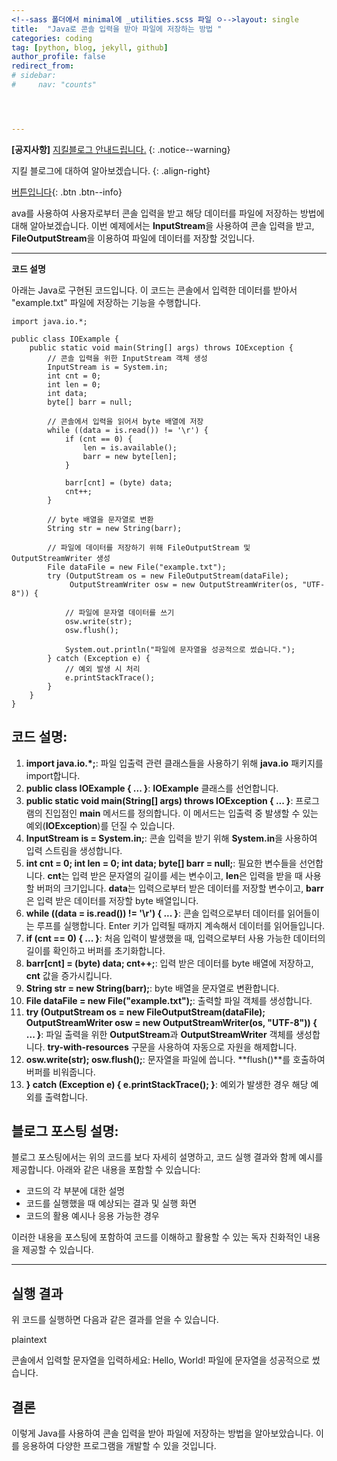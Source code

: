 ```yaml
---
<!--sass 폴더에서 minimal에 _utilities.scss 파일 ㅇ-->layout: single
title:  "Java로 콘솔 입력을 받아 파일에 저장하는 방법 "
categories: coding
tag: [python, blog, jekyll, github]
author_profile: false
redirect_from:
# sidebar:
#     nav: "counts"




---
```


**[공지사항]** [지킬블로그 안내드립니다.](https://mmistakes.github.io/minimal-mistakes/docs/quick-start-guide/)
{: .notice--warning}

지킬 블로그에 대하여 알아보겠습니다.
{: .align-right}   
<!-- 오른쪽정렬 -->
[버튼입니다](https://google.com){: .btn .btn--info}

ava를 사용하여 사용자로부터 콘솔 입력을 받고 해당 데이터를 파일에 저장하는 방법에 대해 알아보겠습니다. 이번 예제에서는 **InputStream**을 사용하여 콘솔 입력을 받고, **FileOutputStream**을 이용하여 파일에 데이터를 저장할 것입니다.

****

**코드 설명**

아래는 Java로 구현된 코드입니다. 이 코드는 콘솔에서 입력한 데이터를 받아서 "example.txt" 파일에 저장하는 기능을 수행합니다.

```
import java.io.*;

public class IOExample {
    public static void main(String[] args) throws IOException {
        // 콘솔 입력을 위한 InputStream 객체 생성
        InputStream is = System.in;
        int cnt = 0;
        int len = 0;
        int data;
        byte[] barr = null;

        // 콘솔에서 입력을 읽어서 byte 배열에 저장
        while ((data = is.read()) != '\r') {
            if (cnt == 0) {
                len = is.available();
                barr = new byte[len];
            }

            barr[cnt] = (byte) data;
            cnt++;
        }
        
        // byte 배열을 문자열로 변환
        String str = new String(barr);

        // 파일에 데이터를 저장하기 위해 FileOutputStream 및 OutputStreamWriter 생성
        File dataFile = new File("example.txt");
        try (OutputStream os = new FileOutputStream(dataFile);
             OutputStreamWriter osw = new OutputStreamWriter(os, "UTF-8")) {

            // 파일에 문자열 데이터를 쓰기
            osw.write(str);
            osw.flush();

            System.out.println("파일에 문자열을 성공적으로 썼습니다.");
        } catch (Exception e) {
            // 예외 발생 시 처리
            e.printStackTrace();
        }
    }
}
```

## **코드 설명:**

1. **import java.io.\*;**: 파일 입출력 관련 클래스들을 사용하기 위해 **java.io** 패키지를 import합니다.
2. **public class IOExample { ... }**: **IOExample** 클래스를 선언합니다.
3. **public static void main(String[] args) throws IOException { ... }**: 프로그램의 진입점인 **main** 메서드를 정의합니다. 이 메서드는 입출력 중 발생할 수 있는 예외(**IOException**)를 던질 수 있습니다.
4. **InputStream is = System.in;**: 콘솔 입력을 받기 위해 **System.in**을 사용하여 입력 스트림을 생성합니다.
5. **int cnt = 0; int len = 0; int data; byte[] barr = null;**: 필요한 변수들을 선언합니다. **cnt**는 입력 받은 문자열의 길이를 세는 변수이고, **len**은 입력을 받을 때 사용할 버퍼의 크기입니다. **data**는 입력으로부터 받은 데이터를 저장할 변수이고, **barr**은 입력 받은 데이터를 저장할 byte 배열입니다.
6. **while ((data = is.read()) != '\r') { ... }**: 콘솔 입력으로부터 데이터를 읽어들이는 루프를 실행합니다. Enter 키가 입력될 때까지 계속해서 데이터를 읽어들입니다.
7. **if (cnt == 0) { ... }**: 처음 입력이 발생했을 때, 입력으로부터 사용 가능한 데이터의 길이를 확인하고 버퍼를 초기화합니다.
8. **barr[cnt] = (byte) data; cnt++;**: 입력 받은 데이터를 byte 배열에 저장하고, **cnt** 값을 증가시킵니다.
9. **String str = new String(barr);**: byte 배열을 문자열로 변환합니다.
10. **File dataFile = new File("example.txt");**: 출력할 파일 객체를 생성합니다.
11. **try (OutputStream os = new FileOutputStream(dataFile); OutputStreamWriter osw = new OutputStreamWriter(os, "UTF-8")) { ... }**: 파일 출력을 위한 **OutputStream**과 **OutputStreamWriter** 객체를 생성합니다. **try-with-resources** 구문을 사용하여 자동으로 자원을 해제합니다.
12. **osw.write(str); osw.flush();**: 문자열을 파일에 씁니다. **flush()**를 호출하여 버퍼를 비워줍니다.
13. **} catch (Exception e) { e.printStackTrace(); }**: 예외가 발생한 경우 해당 예외를 출력합니다.

## **블로그 포스팅 설명:**

블로그 포스팅에서는 위의 코드를 보다 자세히 설명하고, 코드 실행 결과와 함께 예시를 제공합니다. 아래와 같은 내용을 포함할 수 있습니다:

- 코드의 각 부분에 대한 설명
- 코드를 실행했을 때 예상되는 결과 및 실행 화면
- 코드의 활용 예시나 응용 가능한 경우

이러한 내용을 포스팅에 포함하여 코드를 이해하고 활용할 수 있는 독자 친화적인 내용을 제공할 수 있습니다.

****

## **실행 결과**

위 코드를 실행하면 다음과 같은 결과를 얻을 수 있습니다.

plaintext

콘솔에서 입력할 문자열을 입력하세요: Hello, World! 파일에 문자열을 성공적으로 썼습니다. 

## **결론**

이렇게 Java를 사용하여 콘솔 입력을 받아 파일에 저장하는 방법을 알아보았습니다. 이를 응용하여 다양한 프로그램을 개발할 수 있을 것입니다.